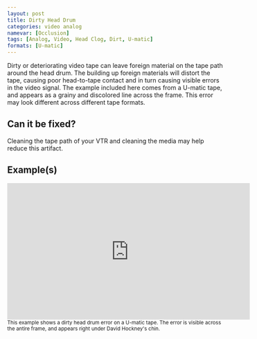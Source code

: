```yaml
---
layout: post
title: Dirty Head Drum
categories: video analog
namevar: [Occlusion]
tags: [Analog, Video, Head Clog, Dirt, U-matic]
formats: [U-matic]
---
```

Dirty or deteriorating video tape can leave foreign material on the tape path around the head drum. The building up foreign materials will distort the tape, causing poor head-to-tape contact and in turn causing visible errors in the video signal. The example included here comes from a U-matic tape, and appears as a grainy and discolored line across the frame. This error may look different across different tape formats. 

## Can it be fixed?

Cleaning the tape path of your VTR and cleaning the media may help reduce this artifact. 

## Example(s)

<iframe src="https://archive.org/embed/DirtyHeadDrum" width="560" height="315" frameborder="0" webkitallowfullscreen="true" mozallowfullscreen="true" allowfullscreen></iframe><br>
<sub>This example shows a dirty head drum error on a U-matic tape. The error is visible across the antire frame, and appears right under David Hockney's chin.</sub>
